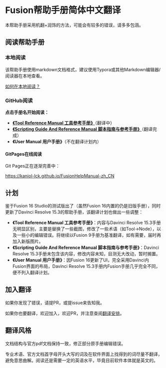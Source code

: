 # Fusion帮助手册简体中文翻译

本帮助手册采用机翻+润饰的方法，可能会有较多的错误，请多多包涵。

## 阅读帮助手册

### 本地阅读

该帮助手册使用markdown文档格式，建议使用Typora或其他Markdown编辑器/阅读器在本地查看。

[如何在本地阅读？](HELP.md)

### GitHub阅读

**点击手册名开始阅读：**

- [**《Tool Reference Manual 工具参考手册》**](Tool%20Reference%20Manual/README.md)（翻译中）
- [**《Scripting Guide And Reference Manual 脚本指南与参考手册》**](Scripting%20Guide%20And%20Reference%20Manual/README.md)（翻译完成）
- **《User Manual 用户手册》**（不在翻译计划内）

#### GitPages在线阅读

Git Pages正在逐渐完善中：

https://kaniol-lck.github.io/FusionHelpManual-zh_CN

## 计划

鉴于Fusion 16 Studio的测试版出了（虽然Fusion 16内置的仍是旧版手册），同时更新了Davinci Resolve 15.3的帮助手册，该翻译计划也做出一些调整：

- **《Tool Reference Manual 工具参考手册》**：内容与Davinci Resolve 15.3手册无明显区别，主要是替换了一些截图，修改了一些术语（如Tool->Node），以及一些小的编辑错误。将继续以Fusion 9手册为基准翻译，如有需要，届时再加入新版图片。
- **《Scripting Guide And Reference Manual 脚本指南与参考手册》**：Davinci Resolve 15.3手册未包含该内容，修改内容未知，目测无大改动，暂时搁置。
- **《User Manual 用户手册》**：因Fusion 16更新了UI，完全采用Davinci内Fusion界面的布局，Davinci Resolve 15.3手册内Fusion手册几乎完全不同，便不列入翻译计划。

## 加入翻译

如果你发现了错误，请提PR，或提issue来告知我。

如果你也要翻译，欢迎加入，欢迎PR，并注意查阅[翻译安排](ARRANGEMENT.md)。

## 翻译风格

文档结构与官方pdf文档保持一致，修正部分原手册编辑错误。

专业术语、官方文档首字母开头大写的词及在软件界面上找得到的词尽量不翻译，避免意思曲解。阅读还是需要一定的英语水平，毕竟目前软件本体就是英文的。
